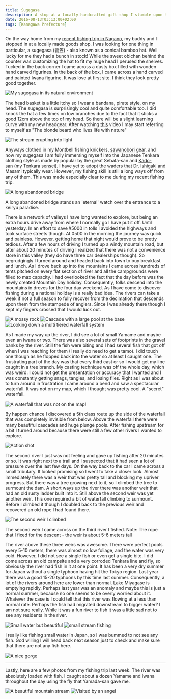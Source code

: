 ```yaml
---
title: Sugegasa
description: A stop at a locally handcrafted gift shop I stumble upon the very thing needed to complete my tenkara anglers ensemble...
date: 2016-08-13T03:13:00+02:00
tags: [Kanagawa Prefecture]
---
```

<div class="text-lg mt-2">
<p class="mb-2">On the way home from my <a href="https://www.fallfishtenkara.com/torikabuto/" target="_blank" rel="noopener noreferrer" class="text-red-500 hover:bg-red-500 hover:text-white">recent fishing trip in Nagano</a>, my buddy and I stopped in at a locally made goods shop. I was looking for one thing in particular, a sugegasa (菅笠) - also known as a conical bamboo hat. Well lucky for me they had a bunch in stock! While the sweet obichan behind the counter was customizing the hat to fit my huge head I perused the shelves. Tucked in the back corner I came across a dusty box filled with wooden hand carved figurines. In the back of the box, I came across a hand carved and painted Iwana figurine. It was love at first site. I think they look pretty good together.</p>

<img class="w-8/12 rounded-lg shadow-lg mx-auto" src="https://fallfish-tenkara-images.s3-us-west-1.amazonaws.com/FfT+-+Sugegasa/tenkara-japan-tokyo-fly_fishing-exploring-mountains-kebari-.jpg" alt="My sugegasa in its natural environment" />

<p class="mt-2 mb-2">The head basket is a little itchy so I wear a bandana, pirate style, on my head. The sugegasa is surprisingly cool and quite comfortable too. I did knock the hat a few times on low branches due to the fact that it sticks a good 12cm above the top of my head. So there will be a slight learning curve with my new headgear. After watching <a href="https://tenkaraangler.com/2016/12/29/video-tenkara-do/" target="_blank" rel="noopener noreferrer" class="text-red-500 hover:bg-red-500 hover:text-white">this</a> video I may start referring to myself as "The blonde beard who lives life with nature"</p>

<img class="w-8/12 rounded-lg shadow-lg mx-auto" src="https://fallfish-tenkara-images.s3-us-west-1.amazonaws.com/FfT+-+Sugegasa/tenkara-japan-tokyo-fly_fishing-exploring-mountains-kebari-wow.jpg" alt="The stream erupting into light" />

<p class="mt-2 mb-2">Anyways clothed in my Montbell fishing knickers, <a href="https://www.fallfishtenkara.com/sawanobori-footwear/" target="_blank" rel="noopener noreferrer" class="text-red-500 hover:bg-red-500 hover:text-white">sawanobori</a> gear, and now my sugegasa I am fully immersing myself into the Japanese Tenkara clothing style as made by popular by the great Sebata-san and <a href="https://www.fallfishtenkara.com/kadoya-outdoor-shop/" target="_blank" rel="noopener noreferrer" class="text-red-500 hover:bg-red-500 hover:text-white">Kado-san</a> (my Tenkara sensei). I have yet to adopt the waders that Dr. Ishigaki and Masami typically wear. However, my fishing skill is still a long ways off from any of them. This was made especially clear to me during my recent fishing trip.</p>

<div class="w-8/12 flex flex-col mx-auto">
<img class="rounded-lg shadow-lg" src="https://fallfish-tenkara-images.s3-us-west-1.amazonaws.com/FfT+-+Sugegasa/tenkara-japan-tokyo-fly_fishing-exploring-mountains-kebari-bridge.jpg" alt="A long abandoned bridge" />

<p class="italic text-center">A long abandoned bridge stands an 'eternal' watch over the entrance to a keiryu paradise.</p>
</div>

<p class="mt-2 mb-2">There is a network of valleys I have long wanted to explore, but being an extra hours drive away from where I normally go I have put it off. Until yesterday. In an effort to save ¥5000 in tolls I avoided the highways and took surface streets though. At 0500 in the morning the journey was quick and painless. However, getting home that night would prove to be pretty tedious. After a few hours of driving I turned up a windy mountain road, but after about 20 minutes of driving I realized that there was not a convenience store in this valley (they do have three car dealerships though). So begrudgingly I turned around and headed back into town to buy breakfast and lunch. As I drove back up into the mountains I came across hundreds of tents pitched on every flat section of river and all the campgrounds were filled to max capacity. I had overlooked the fact that the day before was the newly created Mountain Day holiday. Consequently, folks descend into the mountains in droves for the four day weekend. As I have come to discover fishing during a national holiday is a really bad idea. The rivers can take a week if not a full season to fully recover from the decimation that descends upon them from the stampede of anglers. Since I was already there though I kept my fingers crossed that I would luck out.</p>

<img class="w-8/12 rounded-lg shadow-lg mx-auto" src="https://fallfish-tenkara-images.s3-us-west-1.amazonaws.com/FfT+-+Sugegasa/tenkara-japan-tokyo-fly_fishing-exploring-mountains-kebari-moss.jpg" alt="A mossy rock" />

<img class="w-8/12 rounded-lg shadow-lg mx-auto" src="https://fallfish-tenkara-images.s3-us-west-1.amazonaws.com/FfT+-+Sugegasa/tenkara-japan-tokyo-fly_fishing-exploring-mountains-kebari-cascades.jpg" alt="Cascade with a large pool at the base" />

<img class="w-8/12 rounded-lg shadow-lg mx-auto" src="https://fallfish-tenkara-images.s3-us-west-1.amazonaws.com/FfT+-+Sugegasa/tenkara-japan-tokyo-fly_fishing-exploring-mountains-kebari-looking_down.jpg" alt="Looking down a multi tiered waterfall system" />

<p class="mt-2 mb-2">As I made my way up the river, I did see a lot of small Yamame and maybe even an Iwana or two. There was also several sets of footprints in the gravel banks by the river. Still the fish were biting and I had several fish that got off when I was reaching for them (I really do need to get a tamo). I did touch one though as he flopped back into the water so at least I caught one. The frustrating part of the day was that every third cast or so I would get my line caught in a tree branch. My casting technique was off the whole day, which was weird. I could not get the presentation or accuracy that I wanted and I was constantly getting snags, tangles, and losing flies. Right as I was about to turn around in frustration I came around a bend and saw a spectacular waterfall. It was not on my map, which I thought was pretty cool. A "secret" waterfall.</p>

<img class="w-8/12 rounded-lg shadow-lg mx-auto" src="https://fallfish-tenkara-images.s3-us-west-1.amazonaws.com/FfT+-+Sugegasa/+tenkara-japan-tokyo-fly_fishing-exploring-mountains-kebari-waterfall_closeup.jpg" alt="A waterfall that was not on the map!" />

<p class="mt-2 mb-2">By happen chance I discovered a 5th class route up the side of the waterfall that was completely invisible from below. Above the waterfall there were many beautiful cascades and huge plunge pools. After fishing upstream for a bit I turned around because there were still a few other rivers I wanted to explore.</p>

<img class="w-8/12 rounded-lg shadow-lg mx-auto" src="https://fallfish-tenkara-images.s3-us-west-1.amazonaws.com/FfT+-+Sugegasa/tenkara-japan-tokyo-fly_fishing-exploring-mountains-kebari-in_action.jpg" alt="Action shot" />

<p class="mt-2 mb-2">The second river I just was not feeling and gave up fishing after 20 minutes or so. It was right next to a trail and I suspected that it had seen a lot of pressure over the last few days. On the way back to the car I came across a small tributary. It looked promising so I went to take a closer look. Almost immediately there was a weir that was pretty tall and blocking my upriver progress. But there was a tree growing next to it, so I climbed the tree to surmount the dam. A short ways up the river there was another weir that had an old rusty ladder built into it. Still above the second weir was yet another weir. This one required a bit of waterfall climbing to surmount. Before I climbed it though I doubled back to the previous weir and recovered an old rope I had found there.</p>

<div class="w-8/12 flex flex-col mx-auto">
<img class="rounded-lg shadow-lg" src="https://fallfish-tenkara-images.s3-us-west-1.amazonaws.com/FfT+-+Sugegasa/tenkara-japan-tokyo-fly_fishing-exploring-mountains-kebari-weir.jpg" alt="The second weir I climbed" />
<p class="italic text-center">The second weir I came across on the third river I fished. Note: The rope that I fixed for the descent - the weir is about 5-6 meters tall</p>
</div>

<p class="mt-2 mb-2">The river above these three weirs was awesome. There were perfect pools every 5-10 meters, there was almost no low foliage, and the water was very cold. However, I did not see a single fish or even get a single bite. I did come across an old campsite and a very corroded Tenkara line and fly, so obviously the river had fish in it at one point. It has been a very dry summer for Japan without a single typhoon having hit the Tokyo region. Last year there was a good 15-20 typhoons by this time last summer. Consequently, a lot of the rivers around here are lower than normal. Lake Miyagase is emptying rapidly. Perhaps last year was an anomaly and maybe this is just a normal summer, because no one seems to be overly worried about it. Whatever the case is I could tell that this river was flowing at a less than normal rate. Perhaps the fish had migrated downstream to bigger water? I am not sure really. While it was a fun river to fish it was a little sad not to see any residents in the river.</p>

<img class="w-8/12 rounded-lg shadow-lg mx-auto" src="https://fallfish-tenkara-images.s3-us-west-1.amazonaws.com/FfT+-+Sugegasa/tenkara-japan-tokyo-fly_fishing-exploring-mountains-kebari-tiny_stream.jpg" alt="Small water but beautiful" />

<img class="w-8/12 rounded-lg shadow-lg mx-auto" src="https://fallfish-tenkara-images.s3-us-west-1.amazonaws.com/FfT+-+Sugegasa/tenkara-japan-tokyo-fly_fishing-exploring-mountains-kebari-from_heaven.jpg" alt="small stream fishing" />

<p class="mt-2 mb-2">I really like fishing small water in Japan, so I was bummed to not see any fish. God willing I will head back next season just to check and make sure that there are not any fish here.</p>

<img class="w-8/12 rounded-lg shadow-lg mx-auto" src="https://fallfish-tenkara-images.s3-us-west-1.amazonaws.com/FfT+-+Sugegasa/tenkara-japan-tokyo-fly_fishing-exploring-mountains-kebari-gorge.jpg" alt="A nice gorge" />

<hr />

<p class="mt-2 mb-2">Lastly, here are a few photos from my fishing trip last week. The river was absolutely loaded with fish. I caught about a dozen Yamame and Iwana throughout the day using the fly that Yamada-san gave me.</p>

<img class="w-8/12 rounded-lg shadow-lg mx-auto" src="https://fallfish-tenkara-images.s3-us-west-1.amazonaws.com/FfT+-+Sugegasa/tenkara-japan-tokyo-fly_fishing-exploring-mountains-kebari-genryu.jpg" alt="A beautiful mountain stream" />

<img class="w-8/12 rounded-lg shadow-lg mx-auto" src="https://fallfish-tenkara-images.s3-us-west-1.amazonaws.com/FfT+-+Sugegasa/tenkara-japan-tokyo-fly_fishing-exploring-mountains-kebari-butterfly.jpg" alt="Visited by an angel" />
</div>